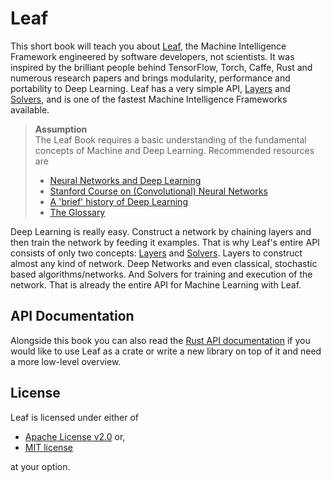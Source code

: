 # Leaf

This short book will teach you about [Leaf][leaf], the Machine Intelligence Framework
engineered by software developers, not scientists. It was inspired by the
brilliant people behind TensorFlow, Torch,
Caffe, Rust and numerous research papers and brings modularity, performance and
portability to Deep Learning. Leaf has a very simple API, [Layers][layers] and
[Solvers][solvers], and is one of the fastest Machine Intelligence Frameworks
available.

> **Assumption**  
> The Leaf Book requires a basic understanding of the fundamental concepts
> of Machine and Deep Learning. Recommended resources are
>
> * [Neural Networks and Deep Learning](http://neuralnetworksanddeeplearning.com/)
> * [Stanford Course on (Convolutional) Neural Networks](http://cs231n.github.io/)
> * [A 'brief' history of Deep Learning](http://www.andreykurenkov.com/writing/a-brief-history-of-neural-nets-and-deep-learning/)
> * [The Glossary](./glossary.html)

Deep Learning is really easy. Construct a network by chaining layers and then train the
network by feeding it examples. That is why Leaf's entire API
consists of only two concepts: [Layers][layers] and [Solvers][solvers]. Layers to
construct almost any kind of network. Deep Networks and even classical, stochastic based
algorithms/networks. And Solvers for training and execution of the network.
That is already the entire API for Machine Learning with Leaf.

[leaf]: https://github.com/autumnai/leaf
[layers]: ./layers.html
[solvers]: ./solvers.html

## API Documentation

Alongside this book you can also read the [Rust API documentation][api-docs] if
you would like to use Leaf as a crate or write a new library on top of it and
need a more low-level overview.

[api-docs]: http://autumnai.github.io/leaf/

## License

Leaf is licensed under either of

* [Apache License v2.0](https://github.com/autumnai/leaf/blob/master/LICENSE-APACHE) or,
* [MIT license](https://github.com/autumnai/leaf/blob/master/LICENSE-MIT)

at your option.



